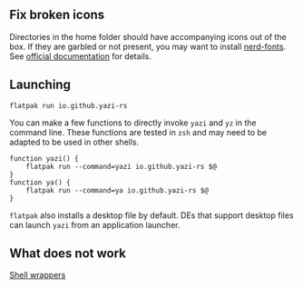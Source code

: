 ## Fix broken icons

Directories in the home folder should have accompanying icons out of the box. If they are garbled or not present, you may want to install [nerd-fonts](https://www.nerdfonts.com/). See [official documentation](https://yazi-rs.github.io/docs/faq#dont-like-nerd-fonts) for details. 

## Launching

```shell
flatpak run io.github.yazi-rs
```

You can make a few functions to directly invoke `yazi` and `yz` in the command line. These functions are tested in `zsh` and may need to be adapted to be used in other shells.
```shell
function yazi() {
    flatpak run --command=yazi io.github.yazi-rs $@
}
function ya() {
    flatpak run --command=ya io.github.yazi-rs $@
}
```

`flatpak` also installs a desktop file by default. DEs that support desktop files can launch `yazi` from an application launcher.

## What does not work

[Shell wrappers](https://yazi-rs.github.io/docs/quick-start#shell-wrapper)
